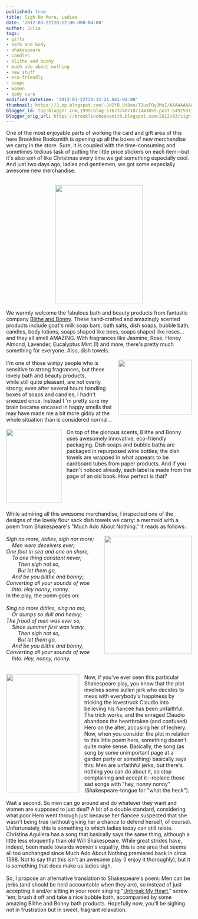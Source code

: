 ```yaml
---
published: true
title: Sigh No More, Ladies
date: '2012-03-22T20:12:00.000-04:00'
author: Julia
tags:
- gifts
- bath and body
- shakespeare
- candles
- blithe and bonny
- much ado about nothing
- new stuff
- eco-friendly
- soaps
- women
- body care
modified_datetime: '2012-03-22T20:12:21.941-04:00'
thumbnail: https://3.bp.blogspot.com/-Jd2YB_Ut8eo/T2uxFOy3MaI/AAAAAAAAAHw/h4Sa9Ap-C_M/s72-c/display.jpg
blogger_id: tag:blogger.com,1999:blog-5767374071871443859.post-6492591135054142879
blogger_orig_url: https://brooklinebooksmith.blogspot.com/2012/03/sigh-no-more-ladies.html
---
```


One of the most enjoyable parts of working the card and gift area of this here Brookline Booksmith is opening up all the boxes of new merchandise we carry in the store. Sure, it is coupled with the time-consuming and sometimes tedious task of putting the little price stickers on each item--but it's also sort of like Christmas every time we get something especially cool. And just two days ago, ladies and gentlemen, we got some especially awesome new merchandise.<br /><br /><div class="separator" style="border-bottom: medium none; border-left: medium none; border-right: medium none; border-top: medium none; clear: both; text-align: center;"><a href="https://3.bp.blogspot.com/-Jd2YB_Ut8eo/T2uxFOy3MaI/AAAAAAAAAHw/h4Sa9Ap-C_M/s1600/display.jpg" imageanchor="1" style="margin-left: 1em; margin-right: 1em;"><img aea="true" border="0" height="320" src="https://3.bp.blogspot.com/-Jd2YB_Ut8eo/T2uxFOy3MaI/AAAAAAAAAHw/h4Sa9Ap-C_M/s320/display.jpg" width="238" /></a></div><div style="border-bottom: medium none; border-left: medium none; border-right: medium none; border-top: medium none;"><br />We warmly welcome the fabulous bath and beauty products from fantastic company <a href="https://www.blitheandbonny.net/">Blithe and Bonny</a>. These hand-crafted and amazingly scented products include goat's milk soap bars, bath salts, dish soaps, bubble bath, candles, body lotions, soaps shaped like bees, soaps shaped like roses... and they all smell AMAZING.&nbsp;With fragrances like Jasmine, Rose, Honey Almond, Lavender, Eucalyptus Mint (!) and more, there's pretty much something for everyone. Also, dish towels.</div><br /><div style="border-bottom: medium none; border-left: medium none; border-right: medium none; border-top: medium none;"><a href="https://3.bp.blogspot.com/-oa3IUuGWStw/T2u37oFu7vI/AAAAAAAAAIA/rYdQIU18Ovg/s1600/lotions.jpg" imageanchor="1" style="clear: right; cssfloat: right; float: right; margin-bottom: 1em; margin-left: 1em;"><img aea="true" border="0" height="149" src="https://3.bp.blogspot.com/-oa3IUuGWStw/T2u37oFu7vI/AAAAAAAAAIA/rYdQIU18Ovg/s200/lotions.jpg" width="200" /></a>I'm one of those wimpy people who is sensitive to strong fragrances, but these lovely bath and beauty products, while&nbsp;still&nbsp;quite pleasant, are not overly strong;&nbsp;even after several hours handling boxes of soaps and candles, I hadn't sneezed once. Instead I 'm pretty sure my brain became encased in happy smells that may have made me a bit more giddy at the whole situation than is considered normal...</div><div style="border-bottom: medium none; border-left: medium none; border-right: medium none; border-top: medium none;"><br /></div><div style="border-bottom: medium none; border-left: medium none; border-right: medium none; border-top: medium none;"><a href="https://2.bp.blogspot.com/-bJ4gSuEsGQc/T2u3gYP7EwI/AAAAAAAAAH4/xTqSpWKQ1As/s1600/bottles.jpg" imageanchor="1" style="clear: left; cssfloat: left; float: left; margin-bottom: 1em; margin-right: 1em;"><img aea="true" border="0" height="200" src="https://2.bp.blogspot.com/-bJ4gSuEsGQc/T2u3gYP7EwI/AAAAAAAAAH4/xTqSpWKQ1As/s200/bottles.jpg" width="150" /></a>On top of the glorious scents, Blithe and Bonny uses awesomely innovative, eco-friendly packaging. Dish soaps and bubble baths are packaged in repurposed wine bottles; the dish towels are wrapped in what appears to be cardboard tubes from paper products. And if you hadn't noticed already, each label is made from the page of an old book. How perfect is that? </div><div style="border-bottom: medium none; border-left: medium none; border-right: medium none; border-top: medium none;"><br /></div><div style="border-bottom: medium none; border-left: medium none; border-right: medium none; border-top: medium none;"><br /></div><div style="border-bottom: medium none; border-left: medium none; border-right: medium none; border-top: medium none;"><br /></div><div style="border-bottom: medium none; border-left: medium none; border-right: medium none; border-top: medium none;"><br /></div><div style="border-bottom: medium none; border-left: medium none; border-right: medium none; border-top: medium none;"><br /></div><div style="border-bottom: medium none; border-left: medium none; border-right: medium none; border-top: medium none;">While admiring all this awesome merchandise, I inspected one of the designs of the lovely flour sack dish towels we carry: a mermaid with a poem from Shakespeare's "Much Ado About Nothing." It reads as follows:</div><div style="border-bottom: medium none; border-left: medium none; border-right: medium none; border-top: medium none;"><br /></div><div style="border-bottom: medium none; border-left: medium none; border-right: medium none; border-top: medium none; text-align: left;"><a href="https://2.bp.blogspot.com/-vXH_H9y-mYI/T2u-4iE6RSI/AAAAAAAAAIQ/y5wWf55dPBY/s1600/mermaid.JPG" imageanchor="1" style="clear: right; cssfloat: right; float: right; margin-bottom: 1em; margin-left: 1em;"><img aea="true" border="0" height="320" src="https://2.bp.blogspot.com/-vXH_H9y-mYI/T2u-4iE6RSI/AAAAAAAAAIQ/y5wWf55dPBY/s320/mermaid.JPG" width="238" /></a><em>Sigh no more, ladies, sigh nor more;<br />&nbsp;&nbsp;&nbsp; Men were deceivers ever;<br />One foot in sea and one on shore,<br />&nbsp;&nbsp;&nbsp; To one thing constant never;<br />&nbsp;&nbsp;&nbsp;&nbsp;&nbsp;&nbsp;&nbsp; Then sigh not so,<br />&nbsp;&nbsp;&nbsp;&nbsp;&nbsp;&nbsp;&nbsp; But let them go,<br />&nbsp;&nbsp;&nbsp; And be you blithe and bonny;<br />Converting all your sounds of woe<br />&nbsp;&nbsp;&nbsp; Into. Hey nonny, nonny.</em></div>In the play, the poem goes on:<br /><em><br />Sing no more ditties, sing no mo,<br />&nbsp;&nbsp;&nbsp; Or dumps so dull and heavy;<br />The fraud of men was ever so,<br />&nbsp;&nbsp;&nbsp; Since summer first was leavy.<br />&nbsp;&nbsp;&nbsp;&nbsp;&nbsp;&nbsp;&nbsp; Then sigh not so, <br />&nbsp;&nbsp;&nbsp;&nbsp;&nbsp;&nbsp;&nbsp; But let them go,<br />&nbsp;&nbsp;&nbsp; And be you blithe and bonny,<br />Converting all your sounds of woe<br />&nbsp;&nbsp;&nbsp; Into. Hey, nonny, nonny.</em><br /><br /><em><br /></em><div style="border-bottom: medium none; border-left: medium none; border-right: medium none; border-top: medium none;"><a href="https://3.bp.blogspot.com/-DH6RwksWeB8/T2u83p9byJI/AAAAAAAAAII/B5QWZx6DIAM/s1600/muchado.jpg" imageanchor="1" style="clear: left; cssfloat: left; float: left; margin-bottom: 1em; margin-right: 1em;"><img aea="true" border="0" height="320" src="https://3.bp.blogspot.com/-DH6RwksWeB8/T2u83p9byJI/AAAAAAAAAII/B5QWZx6DIAM/s320/muchado.jpg" width="198" /></a>Now, if you've ever seen this particular Shakespeare play, you know that the plot involves some sullen jerk who decides to mess with everybody's&nbsp;happiness by tricking the lovestruck Claudio&nbsp;into believing&nbsp;his fiancee has been unfaithful. The trick works, and the enraged Claudio abandons the heartbroken (and confused) Hero on the alter, accusing her of lechery. Now, when you consider the plot in relation to this little poem here, something doesn't quite make sense. Basically, the song (as song by some unimportant page at a garden party or something) basically says this: Men are unfaithful jerks, but there's nothing you can do about it, so stop complaining and accept it--replace those sad songs with "hey, nonny nonny" (Shakespeare-tongue for "what the heck"). </div><div style="border-bottom: medium none; border-left: medium none; border-right: medium none; border-top: medium none;"><br /></div><div style="border-bottom: medium none; border-left: medium none; border-right: medium none; border-top: medium none;">Wait a second. So men can go around and do whatever they want and women are supposed to just deal? A bit of a double standard, considering what poor Hero went through just because her fiancee suspected that she wasn't being true (without giving her a chance to defend herself, of course). Unfortunately, this is something to which ladies today can still relate. Christina Aguilera has a song that basically says the same thing, although a little less eloquently than old Will Shakespeare. While great strides have, indeed, been made towards women's equality, this is one area that seems all too unchanged since Much Ado About Nothing premiered back in circa 1598. Not to say that this isn't an awesome play (I enjoy it thoroughly), but it is something that does make us ladies sigh.</div><br />So, I propose an alternative translation to Shakespeare's poem: Men can be jerks (and should be held accountable when they are), so instead of&nbsp;just accepting it and/or sitting in your room singing "<a href="https://www.youtube.com/watch?v=p2Rch6WvPJE">Unbreak My Heart</a>," screw 'em; brush it off and take&nbsp;a&nbsp;nice bubble bath, accompanied by some amazing Blithe and Bonny bath products. Hopefully now, you'll be sighing not in frustration but in sweet, fragrant relaxation.